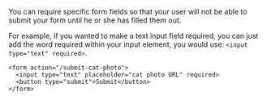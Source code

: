 You can require specific form fields so that your user will not be able to submit your form until he or she has filled them out.

For example, if you wanted to make a text input field required, you can just add the word required within your input element, you would use: `<input type="text" required>`.

```
<form action="/submit-cat-photo">
  <input type="text" placeholder="cat photo URL" required>
  <button type="submit">Submit</button>
</form>
```